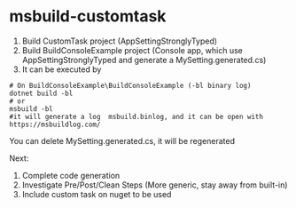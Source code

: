 # msbuild-customtask

1. Build CustomTask project (AppSettingStronglyTyped)
1. Build BuildConsoleExample project (Console app, which use AppSettingStronglyTyped and generate a MySetting.generated.cs)
1. It can be executed by

```dotnetcli
# On BuildConsoleExample\BuildConsoleExample (-bl binary log)
dotnet build -bl
# or
msbuild -bl
#it will generate a log  msbuild.binlog, and it can be open with https://msbuildlog.com/
```

You can delete MySetting.generated.cs, it will be regenerated

Next:

1. Complete code generation
1. Investigate Pre/Post/Clean Steps (More generic, stay away from built-in)
1. Include custom task on nuget to be used
